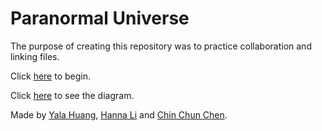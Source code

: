 # Paranormal Universe

The purpose of creating this repository was to practice collaboration and linking files.

Click [here](https://yalah5084.github.io/paranormal-adventure/choose-door.html) to begin.

Click [here](https://docs.google.com/drawings/d/1AiDnAOrbreL0s_Z-n5fpcZU_dLxlR73ddUDPk5yaRV0/edit) to see the diagram.  

Made by [Yala Huang](https://github.com/yalah5084), [Hanna Li](https://github.com/hannal7626) and [Chin Chun Chen](https://github.com/chinchunc9858).